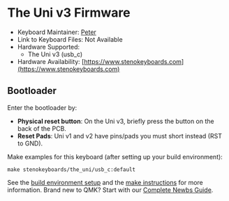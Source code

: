 # The Uni v3 Firmware

-   Keyboard Maintainer: [Peter](https://github.com/petercpark)
-   Link to Keyboard Files: Not Available
-   Hardware Supported:
    -   The Uni v3 (usb_c)
-   Hardware Availability: [https://www.stenokeyboards.com](https://www.stenokeyboards.com)

## Bootloader

Enter the bootloader by:

-   **Physical reset button**: On the Uni v3, briefly press the button on the back of the PCB.
-   **Reset Pads**: Uni v1 and v2 have pins/pads you must short instead (RST to GND).

Make examples for this keyboard (after setting up your build environment):

    make stenokeyboards/the_uni/usb_c:default

See the [build environment setup](https://docs.qmk.fm/#/getting_started_build_tools) and the [make instructions](https://docs.qmk.fm/#/getting_started_make_guide) for more information. Brand new to QMK? Start with our [Complete Newbs Guide](https://docs.qmk.fm/#/newbs).
